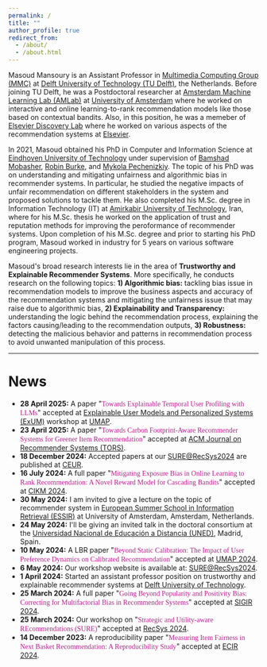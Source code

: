 ```yaml
---
permalink: /
title: ""
author_profile: true
redirect_from: 
  - /about/
  - /about.html
---
```



Masoud Mansoury is an Assistant Professor in [Multimedia Computing Group (MMC)](https://www.tudelft.nl/ewi/over-de-faculteit/afdelingen/intelligent-systems/multimedia-computing) at [Delft University of Technology (TU Delft)](https://www.tudelft.nl/), the Netherlands. Before joining TU Delft, he was a Postdoctoral researcher at [Amsterdam Machine Learning Lab (AMLab)](https://amlab.science.uva.nl/) at [University of Amsterdam](https://www.uva.nl/en) where he worked on interactive and online learning-to-rank recommendation models like those based on contextual bandits. Also, in this position, he was a memeber of [Elsevier Discovery Lab](https://discoverylab.ai/) where he worked on various aspects of the recommendation systems at [Elsevier](https://www.elsevier.com/).

In 2021, Masoud obtained his PhD in Computer and Information Science at [Eindhoven University of Technology](https://www.tue.nl/en/) under supervision of [Bamshad Mobasher](https://www.cdm.depaul.edu/Faculty-and-Staff/pages/faculty-info.aspx?fid=653), [Robin Burke](https://www.colorado.edu/cmci/people/college-leadership/robin-burke), and [Mykola Pechenizkiy](https://www.tue.nl/en/research/researchers/mykola-pechenizkiy). The topic of his PhD was on understanding and mitigating unfairness and algorithmic bias in recommender systems. In particular, he studied the negative impacts of unfair recommendation on different stakeholders in the system and proposed solutions to tackle them. He also completed his M.Sc. degree in Information Technology (IT) at [Amirkabir University of Technology](https://aut.ac.ir/index.php?sid=1&slc_lang=en), Iran, where for his M.Sc. thesis he worked on the application of trust and reputation methods for improving the peroformance of recommender systems. Upon completion of his M.Sc. degree and prior to starting his PhD program, Masoud worked in industry for 5 years on various software engineering projects.

Masoud's broad research interests lie in the area of **Trustworthy and Explainable Recommender Systems**. More specifically, he conducts research on the following topics: **1) Algorithmic bias:** tackling bias issue in recommendation models to improve the business aspects and accuracy of the recommendation systems and mitigating the unfairness issue that may raise due to algorithmic bias, **2) Explainability and Transparency:** understanding the logic behind the recommendation process, explaining the factors causing/leading to the recommendation outputs, **3) Robustness:** detecting the malicious behavior and patterns in recommendation process to avoid unwanted manipulation of this process.


<!-- <span style='color:#FF0000;font-weight:bold'>To prospective and self-motivated students:</span> <span style='color:#FF0000;'>I have an open PhD position on Trustworthy Recommender Systems, covering fascinating topics such as explainability, robustness, bias and fairness in recommender systems. Deadline for submitting the application is July 25, 2024. For more information check the [vacancy page](https://www.tudelft.nl/over-tu-delft/werken-bij-tu-delft/vacatures/details?jobId=17765).</span> -->

-------------------------------------------------------------------

# News

* **28 April 2025:** A paper "<span style='color:#BF1E8D;font-family: "Book Antiqua";'>Towards Explainable Temporal User Profiling with LLMs</span>" accepted at [Explainable User Models and Personalized Systems (ExUM)](https://swap.di.uniba.it/exum/) workshop at [UMAP](https://www.um.org/umap2025/).
* **23 April 2025:** A paper "<span style='color:#BF1E8D;font-family: "Book Antiqua";'>Towards Carbon Footprint-Aware Recommender Systems for Greener Item Recommendation</span>" accepted at [ACM Journal on Recommender Systems (TORS)](https://dl.acm.org/journal/tors).
* **18 December 2024:** Accepted papers at our [SURE@RecSys2024](https://sites.google.com/view/sure-2024/home) are published at [CEUR](https://ceur-ws.org/Vol-3873/).
* **16 July 2024:** A full paper "<span style='color:#BF1E8D;font-family: "Book Antiqua";'>Mitigating Exposure Bias in Online Learning to Rank Recommendation: A Novel Reward Model for Cascading Bandits</span>" accepted at [CIKM 2024](https://cikm2024.org/).
* **30 May 2024:** I am invited to give a lecture on the topic of recommender system in [European Summer School in Information Retrieval (ESSIR)](https://2024.essir.eu/) at University of Amsterdam, Amsterdam, Netherlands.
* **24 May 2024:** I'll be giving an invited talk in the doctoral consortium at the [Universidad Nacional de Educación a Distancia (UNED)](https://www.uned.es/universidad/inicio/en/), Madrid, Spain.
* **10 May 2024:** A LBR paper "<span style='color:#BF1E8D;font-family: "Book Antiqua";'>Beyond Static Calibration: The Impact of User Preference Dynamics on Calibrated Recommendation</span>" accepted at [UMAP 2024](https://www.um.org/umap2024/).
* **6 May 2024:** Our workshop website is available at: [SURE@RecSys2024](https://sites.google.com/view/sure-2024/home).
* **1 April 2024:** Started an assistant professor position on trustworthy and explainable recommender systems at [Delft University of Technology](https://www.tudelft.nl/).
* **25 March 2024:** A full paper "<span style='color:#BF1E8D;font-family: "Book Antiqua";'>Going Beyond Popularity and Positivity Bias: Correcting for Multifactorial Bias in Recommender Systems</span>" accepted at [SIGIR 2024](https://sigir-2024.github.io/).
* **25 March 2024:** Our workshop on "<span style='color:#BF1E8D;font-family: "Book Antiqua";'>Strategic and Utility-aware REcommendations (SURE)</span>" accepted at [RecSys 2024](https://recsys.acm.org/recsys24/).
* **14 December 2023:** A reproducibility paper "<span style='color:#BF1E8D;font-family: "Book Antiqua";'>Measuring Item Fairness in Next Basket Recommendation: A Reproducibility Study</span>" accepted at [ECIR 2024](https://www.ecir2024.org/).


